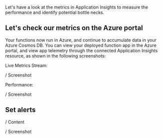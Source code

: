 Let's have a look at the metrics in Application Insights to measure the performance and identify potential bottle necks.

## Let's check our metrics on the Azure portal

Your functions now run in Azure, and continue to accumulate data in your Azure Cosmos DB. You can view your deployed function app in the Azure portal, and view app telemetry through the connected Application Insights resource, as shown in the following screenshots:

Live Metrics Stream:

/ Screenshot

Performance:

/ Screenshot

## Set alerts

/ Content

/ Screenshot
